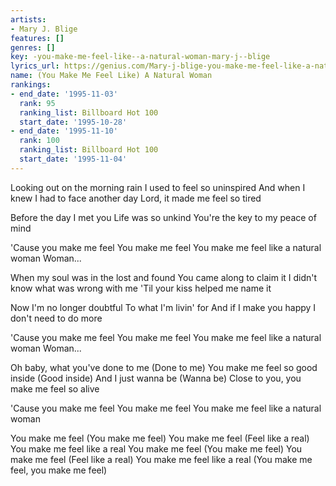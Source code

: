 ```yaml
---
artists:
- Mary J. Blige
features: []
genres: []
key: -you-make-me-feel-like--a-natural-woman-mary-j--blige
lyrics_url: https://genius.com/Mary-j-blige-you-make-me-feel-like-a-natural-woman-lyrics
name: (You Make Me Feel Like) A Natural Woman
rankings:
- end_date: '1995-11-03'
  rank: 95
  ranking_list: Billboard Hot 100
  start_date: '1995-10-28'
- end_date: '1995-11-10'
  rank: 100
  ranking_list: Billboard Hot 100
  start_date: '1995-11-04'
---
```

Looking out on the morning rain
I used to feel so uninspired
And when I knew I had to face another day
Lord, it made me feel so tired


Before the day I met you
Life was so unkind
You're the key to my peace of mind


'Cause you make me feel
You make me feel
You make me feel like a natural woman
Woman...


When my soul was in the lost and found
You came along to claim it
I didn't know what was wrong with me
'Til your kiss helped me name it


Now I'm no longer doubtful
To what I'm livin' for
And if I make you happy
I don't need to do more


'Cause you make me feel
You make me feel
You make me feel like a natural woman
Woman...


Oh baby, what you've done to me
(Done to me)
You make me feel so good inside
(Good inside)
And I just wanna be
(Wanna be)
Close to you, you make me feel so alive


'Cause you make me feel
You make me feel
You make me feel like a natural woman


You make me feel (You make me feel)
You make me feel (Feel like a real)
You make me feel like a real
You make me feel (You make me feel)
You make me feel (Feel like a real)
You make me feel like a real
(You make me feel, you make me feel)
